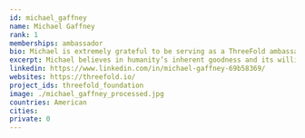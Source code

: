 ```yaml
---
id: michael_gaffney
name: Michael Gaffney
rank: 1
memberships: ambassador
bio: Michael is extremely grateful to be serving as a ThreeFold ambassador and fully supports ThreeFold’s mission of a sustainable internet in the hands of the people. Michael believes in humanity’s inherent goodness and its willingness to help and lift others up –ThreeFold holds this view as well and challenges us to believe it can and will be accomplished. Michael is currently an information specialist with an energy policy think tank in Saudi Arabia and in his spare time is a fitness/calisthenics junkie and an avid traveler. Ambassador fell in love with Threefold What's not to love about a foundation that has the technological skill and know how to build a new Internet and the compassion and heart to give it to the people. I love ThreeFold's vision and mission and I'm thrilled to be able to be a part of it.
excerpt: Michael believes in humanity’s inherent goodness and its willingness to help and lift others up.
linkedin: https://www.linkedin.com/in/michael-gaffney-69b58369/
websites: https://threefold.io/
project_ids: threefold_foundation
image: ./michael_gaffney_processed.jpg
countries: American
cities:
private: 0
---
```

